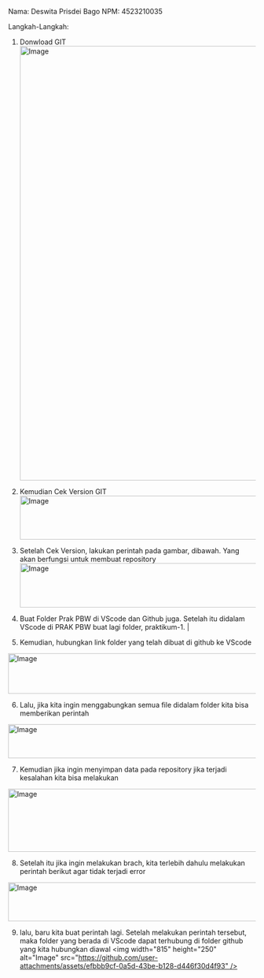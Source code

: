 Nama: Deswita Prisdei Bago
NPM: 4523210035

Langkah-Langkah:
1. Donwload GIT
   <img width="1561" height="882" alt="Image" src="https://github.com/user-attachments/assets/4e3eac56-5d78-4c49-8e5b-e86fde259713" />

2. Kemudian Cek Version GIT
   <img width="714" height="89" alt="Image" src="https://github.com/user-attachments/assets/87f943dd-20d8-42bb-afdc-bb46de3f81e3" />

3. Setelah Cek Version, lakukan perintah pada gambar, dibawah. Yang akan berfungsi untuk membuat repository
    <img width="878" height="90" alt="Image" src="https://github.com/user-attachments/assets/78ab3fed-e746-4a69-ae92-bccdb855b651" />

4. Buat Folder Prak PBW di VScode dan Github juga. Setelah itu didalam VScode di PRAK PBW buat lagi folder, praktikum-1. |
   

5. Kemudian, hubungkan link folder yang telah dibuat di github ke VScode
 <img width="838" height="82" alt="Image" src="https://github.com/user-attachments/assets/daddc6c5-45a9-4fb1-8620-30900664dcb4" />

6. Lalu, jika kita ingin menggabungkan semua file didalam folder kita bisa memberikan perintah
  <img width="715" height="69" alt="Image" src="https://github.com/user-attachments/assets/7cc575d6-9b12-4523-9e0f-8e1fb8407c0c" />

7. Kemudian jika ingin menyimpan data pada repository jika terjadi kesalahan kita bisa melakukan
 <img width="743" height="128" alt="Image" src="https://github.com/user-attachments/assets/0dfe3a8a-566b-47c0-85e8-6fda559d506a" />
 
8. Setelah itu jika ingin melakukan brach, kita terlebih dahulu melakukan perintah berikut agar tidak terjadi error
 <img width="763" height="79" alt="Image" src="https://github.com/user-attachments/assets/04734992-9f28-4f3c-91c0-43a1422dbce8" />

9. lalu, baru kita buat perintah lagi. Setelah melakukan perintah tersebut, maka folder yang berada di VScode dapat terhubung di folder github yang kita hubungkan diawal
<img width="815" height="250" alt="Image" src="https://github.com/user-attachments/assets/efbbb9cf-0a5d-43be-b128-d446f30d4f93" />
